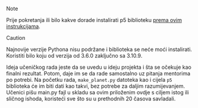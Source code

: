 > [!NOTE]
> Prije pokretanja ili bilo kakve dorade instalirati p5 biblioteku <a href="https://p5.readthedocs.io/en/latest/install.html">prema ovim instrukcijama</a>.

> [!CAUTION]
> Najnovije verzije Pythona nisu podržane i biblioteka se neće moći instalirati. Koristiti bilo koju od verzija od 3.6.0 zaključno sa 3.10.9.

Ideja učeničkog rada jeste da se uvedu u ideju projekta i šta se očekuje kao finalni rezultat. Potom, daje im se da rade samostalno uz pitanja mentorima po potrebi. Na početku rada, `make_planet.py` datoteka kao i cijela `p5` biblioteka će im biti dati kao takvi, bez potrebe za daljim razumijevanjem. Učenici pišu main.py fajl u skladu sa ovim priloženim ovdje s ciljem istog ili sličnog ishoda, koristeći sve što su u prethodnih 20 časova savladali.

